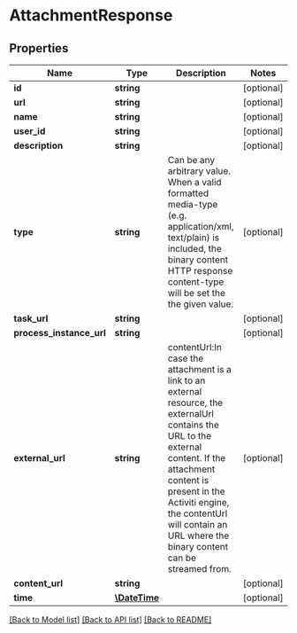 # AttachmentResponse

## Properties
Name | Type | Description | Notes
------------ | ------------- | ------------- | -------------
**id** | **string** |  | [optional] 
**url** | **string** |  | [optional] 
**name** | **string** |  | [optional] 
**user_id** | **string** |  | [optional] 
**description** | **string** |  | [optional] 
**type** | **string** | Can be any arbitrary value. When a valid formatted media-type (e.g. application/xml, text/plain) is included, the binary content HTTP response content-type will be set the the given value. | [optional] 
**task_url** | **string** |  | [optional] 
**process_instance_url** | **string** |  | [optional] 
**external_url** | **string** | contentUrl:In case the attachment is a link to an external resource, the externalUrl contains the URL to the external content. If the attachment content is present in the Activiti engine, the contentUrl will contain an URL where the binary content can be streamed from. | [optional] 
**content_url** | **string** |  | [optional] 
**time** | [**\DateTime**](\DateTime.md) |  | [optional] 

[[Back to Model list]](../README.md#documentation-for-models) [[Back to API list]](../README.md#documentation-for-api-endpoints) [[Back to README]](../README.md)


